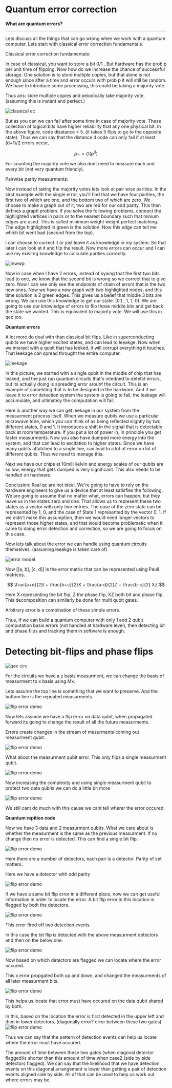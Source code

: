 # Quantum error correction

**What are quantum errors?**
<hr>

Lets discuss all the things that can go wrong when we work with a quantum computer. Lets start with classical error correction fundamentals.

Classical error correction fundamentals:

In case of classical, you want to store a bit 0/1 . But hardware has the prob p per unit time of flipping. Now how do we increase the chance of successful storage. One solution is to store multiple copies, but that alone is not enough since after a time and error occurs with prob p it will still be random. We have to introduce some processing, this could be taking a majority vote. 

Thus ans: store multiple copies and peiodically take majority vote. (assuming this is instant and perfect.)

![classical ec](./classical_ec.png)

But as you can we can fail after some time in case of majority vote. These collection of logical bits have higher reliability that any one physical bit. In the above figure, code disatance = 5. (it takes 5 flips to go to the opposite state). Thus we can say that the distance d code can only fail if at least (d+1)/2 errors occur, 

$$p -> O(p^3)$$

For counting the majority vote we also dont need to measure each and every bit (not very quantum friendly).

Pairwise parity measurments:

Now instead of taking the majority votes lets look at pair wise parities. In the sirst example with the single error, you'll find that we have four parities, the first two of which are one, and the bottom two of which are zero. We choose to make a graph out of it, two are red for our odd parity. This then defines a graph problem. If you solve the following problems, connect the highlighted vertices in pairs or to the nearest boundary such that minium edges are used. This is called minimum weight weight perfect matching. The edge highlighted in green is the solution. Now this edge can tell me which bit went bad (second from the top). 

I can choose to correct it or just leave it as knowledge in my system. So that later I can look at it and flip the result. Now more errors can occur and I can use my exisitng knowledge to calculate parities correctly. 

![mwwp](./mwpm.png)

Now in case when I have 2 errors, instead of syaing that the first two bits lead to one, we know that the second bit is wrong so we correct that to give zero. Now I can see only see the endpoints of chain of errors that is the two new ones. Now we have a new graph with two highlighted nodes, and this time solution is 2 green edges. This gives us a belief that middle 3 bits are wrong. We can use this knowledge to get our state. (0,1 , 1, 1, 0). We are going to use our knowledge of errors to flio those middle bits and get back the state we wanted. This is equivalent to majority vote. We will use this in qec too.

**Quantum errors**

A lot more do deal with than classical bit flips. Like in superconducting qubits we have higher excited states, and can lead to leeakge. Now when we interact with a qubit that has leeked, it will corrupt everything it touches. That leekage can spread throught the entire computer.

![leekage](./leekage_qec.png)

In this picture, we started with a single qubit in the middle of chip that has leaked, and the just run quantum circuits that's intedned to detetct errors, but its actually doing is spreading error arounf the circuit. This is an example of somehting that is to be designed in the hardware. And if we leave it to error detection system the system is going to fail; the leakage will accumulate, and ultimately the computation will fail. 

Here is another way we can get leekage in our system from the measurment process itself. When we measure qubits we use a particular microwave tone, which you can think of as being reflected slightly by two different states, 0 and 1. It introduces a shift in the signal that is detectable back at room temperature. If you put a lot of power in, in principle you get faster measurments. Now you also have dumped more energy into the system, and that can lead to excitation to higher states. Since we have many qubits attatched to a single line, can lead to a lot of error on lot of different qubits. Thus we need to manage this. 

Next we have our chips at 10milliKelvin and energy scales of our qubits are so low, energy that gets dumped is very significant. This also needs to be handled on hardware.

Conclusion: Real qc are not ideal. We're going to have to rely on the hardware engineers to give us a device that at least satisfies the following. We are going to assume that no matter what, errors can happen, but they leave us in the states zero and one. That allows us to represent these two states as a vector with only two entries. The case of the zero state can be represented by 1, 0, and the case of State 1 represented by the vector 0, 1. If we didn't make this assumption, then we would need longer vectors to represent those higher states, and that would become problematic when it came to doing error detection and correction, so we are going to focus on this case.


Now lets talk about the error we can handle using quantum circuits themselves. (assuming leeakge is taken care of)

![error model](./qec_error_model.png)

Now [[a, b], [c, d]] is the error matrix that can be represented using Pauli matrices.

$$
\frac{a+d}{2}I + \frac{b+c}{2}X + \frac{a-d}{2}Z + \frac{b-c}{2} XZ
$$

Here X representing the bit flip, Z the phase flip, XZ both bit and phase flip. This decomposition can similarly be done for multi qubit gates.

Arbitrary error is a combination of these simple errors. 

Thus, If we can build a quantum computer with only 1 and 2 qubit computation basis errors (not handled at hardware level), then detecting bit and phase flips and tracking them in software is enough.

# Detecting bit-flips and phase flips

![qec circ](./qec_circuits.png)

For the circuits we have a z basis measurment, we can change the basis of measurment to x basis using Mx.

Lets assume the top line is something that we want to preserve. And the bottom line is the repeated measurments.

![flip error demo](./flip_error_demo1.png)

Now lets assume we have a flip error on data qubit, when propagated forward its going to change the result of all the future measurments.

Errors create changes in the stream of mesurments coming out measurment qubit.

![flip error demo](./flip_error_demo2.png)

What about the measurment qubit error. This only flips a single measurment qubit.

![flip error demo](./flip_error_demo3.png)

Now increasing the complexity and using single measurment qubit to protect two data qubits we can do a little bit more

![flip error demo](./flip_error_demo4.png)

We still cant do much with this cause we cant tell wherer the error occured.

**Quantum repition code**

Now we have 3 data and 2 measurment qubits. What we care about is whether the measurment is the same as the previous measurment. If no change then no error is detected. This can find a single bit flip. 

![flip error demo](./flip_error_demo5.png)

Here there are a number of detectors, each pair is a detector.  Parity of set matters.


Here we have a detector with odd parity

![flip error demo](./flip_error_demo6.png)

If we have a same bit flip error in a different place, now we can get useful information in order to locate the error. A bit flip error in this location is flagged by both the detectors.

![flip error demo](./flip_error_demo7.png)

This error fired off two detection events. 


In this case the bit flip is detected with the above measurment detectors and then on the below one.

![flip error demo](./flip_error_demo8.png)

Now based on which detectors are flagged we can locate where the error occured. 

This x error propgated both up and down, and changed the measurments of all later measurment bits. 

![flip error demo](./flip_error_demo9.png)

This helps us locate that error must have occured on the data qubit shared by both.

In this, based on the location the error is first detected in the upper left and then in lower detectors. (diagonally error? error between these two gates)
![flip error demo](./flip_error_demo8.png)

Thus we can say that the pattern of detection events can help us locate where the error must have occured. 

The amount of time between these two gates (when diagonal detector flagged)is shorter than this amount of time when case2 (side by side detectors flagged). We can say that the likelihood that we have detection events on this diagonal arrangement is lower than getting a pair of detection events aligned side by side. All of that can be used to help us work out where errors may be.